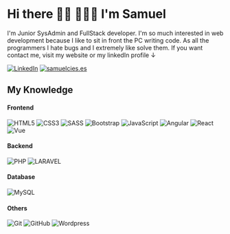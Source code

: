 # Hi there 👋🏻 👨🏻‍💻 I'm Samuel

I'm Junior SysAdmin and FullStack developer. I'm so much interested in web development because I like to sit in front the PC writing code. As all the programmers I hate bugs and I extremely like solve them. If you want contact me, visit my website or my linkedIn profile ↓

[![LinkedIn](https://img.shields.io/badge/-LINKEDIN-0077B5?style=for-the-badge&logo=linkedin&logoColor=white)](https://www.linkedin.com/in/samuelciesgracia/)
[![samuelcies.es](https://img.shields.io/badge/-SAMUELCIES.ES-000000?style=for-the-badge&logo=www&logoColor=white)](https://www.samuelcies.es/)

## My Knowledge
#### Frontend
![HTML5](https://img.shields.io/badge/-HTML-%23E44D27?style=for-the-badge&logo=html5&logoColor=white)
![CSS3](https://img.shields.io/badge/-CSS-%231572B6?style=for-the-badge&logo=css3&logoColor=white)
![SASS](https://img.shields.io/badge/-SASS-CD6799?style=for-the-badge&logo=sass&logoColor=white)
![Bootstrap](https://img.shields.io/badge/-BOOTSTRAP-553C7B?style=for-the-badge&logo=bootstrap&logoColor=white)
![JavaScript](https://img.shields.io/badge/-JavaScript-%23F7DF1C?style=for-the-badge&logo=javascript&logoColor=000000)
![Angular](https://img.shields.io/badge/-ANGULAR-dd1b16?style=for-the-badge&logo=angular&logoColor=white)
![React](https://img.shields.io/badge/-REACT-61DBFB?style=for-the-badge&logo=react&logoColor=000000)
![Vue](https://img.shields.io/badge/-VUE-34495E?style=for-the-badge&logo=vue.js&logoColor=41B883)

#### Backend
![PHP](https://img.shields.io/badge/-PHP-474A8A?style=for-the-badge&logo=php&logoColor=white)
![LARAVEL](https://img.shields.io/badge/-LARAVEL-F05340?style=for-the-badge&logo=laravel&logoColor=white)

#### Database
![MySQL](https://img.shields.io/badge/-MYSQL-%231572B6?style=for-the-badge&logo=mysql&logoColor=white)
<!-- ![MongoDB](https://img.shields.io/badge/-MONGODB-4DB33D?style=for-the-badge&logo=mongodb&logoColor=white) -->

#### Others
![Git](https://img.shields.io/badge/-Git-%23F05032?style=for-the-badge&logo=git&logoColor=%23ffffff)
![GitHub](https://img.shields.io/badge/-GitHub-181717?style=for-the-badge&logo=github)
![Wordpress](https://img.shields.io/badge/-Wordpress-%231572B6?style=for-the-badge&logo=wordpress)
